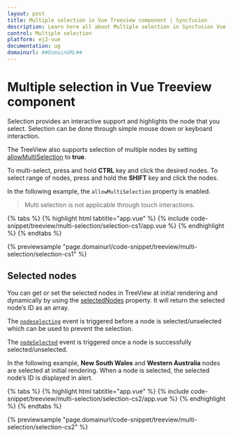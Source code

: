```yaml
---
layout: post
title: Multiple selection in Vue Treeview component | Syncfusion
description: Learn here all about Multiple selection in Syncfusion Vue Treeview component of Syncfusion Essential JS 2 and more.
control: Multiple selection 
platform: ej2-vue
documentation: ug
domainurl: ##DomainURL##
---
```


# Multiple selection in Vue Treeview component

Selection provides an interactive support and highlights the node that you select. Selection can be done through simple mouse down or keyboard interaction.

The TreeView also supports selection of multiple nodes by setting [allowMultiSelection](https://ej2.syncfusion.com/vue/documentation/api/treeview#allowmultiselection)
to **true**.

To multi-select, press and hold **CTRL** key and click the desired nodes. To select range of nodes, press and hold the
**SHIFT** key and click the nodes.

In the following example, the `allowMultiSelection` property is enabled.

> Multi selection is not applicable through touch interactions.

{% tabs %}
{% highlight html tabtitle="app.vue" %}
{% include code-snippet/treeview/multi-selection/selection-cs1/app.vue %}
{% endhighlight %}
{% endtabs %}
        
{% previewsample "page.domainurl/code-snippet/treeview/multi-selection/selection-cs1" %}

## Selected nodes

You can get or set the selected nodes in TreeView at initial rendering and dynamically by using the [selectedNodes](../api/treeview#selectednodes) property. It will return the selected node’s ID as an array.

The [`nodeselecting`](https://ej2.syncfusion.com/vue/documentation/api/treeview#nodeselecting) event is triggered before a node is selected/unselected which can be used to prevent the selection.

The [`nodeSelected`](https://ej2.syncfusion.com/vue/documentation/api/treeview#nodeselected) event is triggered once a node is successfully selected/unselected.

In the following example, **New South Wales** and **Western Australia** nodes are selected at initial rendering. When a node is selected, the selected node’s ID is displayed in alert.

{% tabs %}
{% highlight html tabtitle="app.vue" %}
{% include code-snippet/treeview/multi-selection/selection-cs2/app.vue %}
{% endhighlight %}
{% endtabs %}
        
{% previewsample "page.domainurl/code-snippet/treeview/multi-selection/selection-cs2" %}